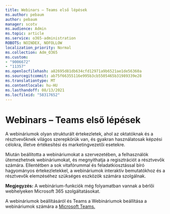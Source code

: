 ```yaml
---
title: Webinars – Teams első lépések
ms.author: pebaum
author: pebaum
manager: scotv
ms.audience: Admin
ms.topic: article
ms.service: o365-administration
ROBOTS: NOINDEX, NOFOLLOW
localization_priority: Normal
ms.collection: Adm_O365
ms.custom:
- "9006672"
- "11357"
ms.openlocfilehash: a82695d81db634cfd12971a9b6521ae1de56360a
ms.sourcegitcommit: ab75f66355116e995b3cb5505465b31989339e28
ms.translationtype: MT
ms.contentlocale: hu-HU
ms.lasthandoff: 08/13/2021
ms.locfileid: "58317652"
---
```

# <a name="getting-started-with-teams-webinars"></a>Webinars – Teams első lépések

A webináriumok olyan strukturált értekezletek, ahol az oktatóknak és a résztvevőknek világos szerepkörük van, és gyakran használatosak képzési célokra, illetve értékesítési és marketingvezetői esetekre.

Miután beállította a webináriumokat a szervezetében, a felhasználók ütemezhetnek webináriumokat, és megnyithatja a regisztrációt a résztvevők számára. Ellentétben a sok vitafórummal és feladatkiosztással bíró hagyományos értekezletekkel, a webináriumok interaktív bemutatókhoz és a résztvevők elemzéséhez szükséges eszközök számára szolgálnak.

**Megjegyzés:** A webinárium-funkciók még folyamatban vannak a bérlői webhelyeken Microsoft 365 szolgáltatásokat. 

A webináriumok beállításáról és Teams a Webináriumok beállítása a webináriumok számára a [Microsoft Teams.](https://docs.microsoft.com/microsoftteams/set-up-webinars)